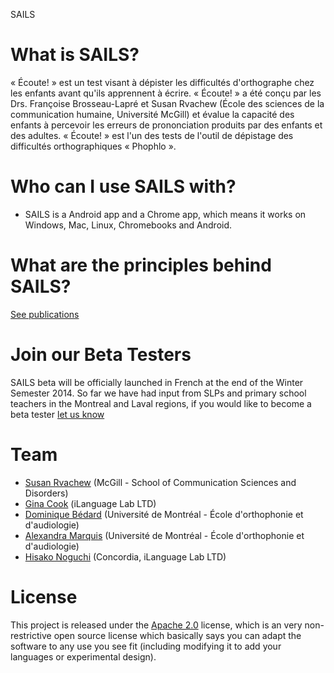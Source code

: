 SAILS 

# What is SAILS?
« Écoute! » est un test visant à dépister les difficultés d'orthographe chez les enfants avant qu'ils apprennent à écrire. « Écoute! » a été conçu par les Drs. Françoise Brosseau-Lapré et Susan Rvachew (École des sciences de la communication humaine, Université McGill) et évalue la capacité des enfants à percevoir les erreurs de prononciation produits par des enfants et des adultes. « Écoute! » est l'un des tests de l'outil de dépistage des difficultés orthographiques « Phophlo ».

# Who can I use SAILS with?
* SAILS is a Android app and a Chrome app, which means it works on Windows, Mac, Linux, Chromebooks and Android.

# What are the principles behind SAILS?

[See publications](http://www.medicine.mcgill.ca/srvachew/)

# Join our Beta Testers

SAILS beta will be officially launched in French at the end of the Winter Semester 2014. So far we have had input from SLPs and primary school teachers in the Montreal and Laval regions, if you would like to become a beta tester [let us know](https://docs.google.com/forms/d/1NkI_D4bUzkixrg3ClvDkdVwM8iaCc-SdJ0IG8Z6YTqU/viewform?) 

# Team
* [Susan Rvachew](http://www.medicine.mcgill.ca/srvachew/) (McGill - School of Communication Sciences and Disorders)
* [Gina Cook](http://ilanguage.ca/) (iLanguage Lab LTD)
* [Dominique Bédard](https://github.com/DominiqueBedard) (Université de Montréal - École d'orthophonie et d'audiologie)
* [Alexandra Marquis](https://twitter.com/AlxMarquis) (Université de Montréal - École d'orthophonie et d'audiologie)
* [Hisako Noguchi](http://ilanguage.ca/) (Concordia, iLanguage Lab LTD)

# License 

This project is released under the [Apache 2.0](http://www.apache.org/licenses/LICENSE-2.0.html) license, which is an very non-restrictive open source license which basically says you can adapt the software to any use you see fit (including modifying it to add your languages or experimental design).

